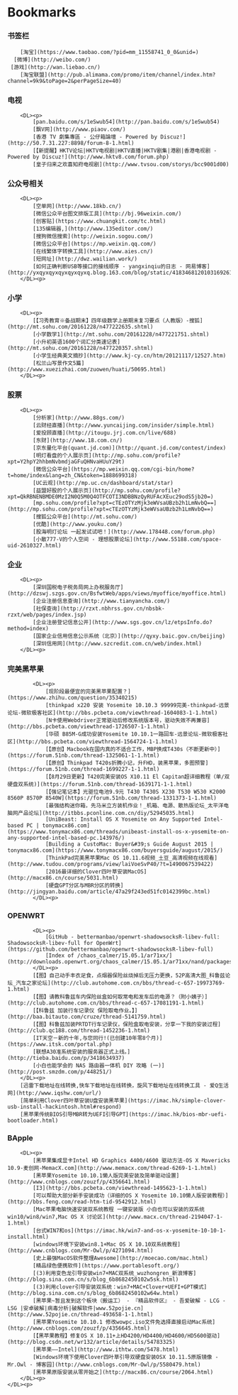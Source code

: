 <!DOCTYPE NETSCAPE-Bookmark-file-1>
<!-- This is an automatically generated file.
     It will be read and overwritten.
     DO NOT EDIT! -->
<META HTTP-EQUIV="Content-Type" CONTENT="text/html; charset=UTF-8">
<TITLE>Bookmarks</TITLE>

# Bookmarks

 

### 书签栏

  
        [淘宝](https://www.taobao.com/?pid=mm_11558741_0_0&unid=)
      [微博](http://weibo.com/)
     [游戏](http://wan.liebao.cn/)
        [淘宝联盟](http://pub.alimama.com/promo/item/channel/index.htm?channel=9k9&toPage=2&perPageSize=40)
        

### 电视

        <DL><p>
            [pan.baidu.com/s/1eSwub54](http://pan.baidu.com/s/1eSwub54)
            [飘V网](http://www.piaov.com/)
            [香港 TV 劇集專區 - 公仔箱論壇 - Powered by Discuz!](http://50.7.31.227:8898/forum-8-1.html)
            [【新提醒】HKTV论坛|HKTV电视剧|HKTV直播|HKTV剧集|港剧|香港电视剧 - Powered by Discuz!](http://www.hktv8.com/forum.php)
            [皇子归来之欢喜知府电视剧](http://www.tvsou.com/storys/bcc9001d00)
            
 
        

### 公众号相关

        <DL><p>
            [空单网](http://www.18kb.cn/)
            [微信公众平台图文排版工具](http://bj.96weixin.com/)
            [创客贴](https://www.chuangkit.com/tc.html)
            [135编辑器,](http://www.135editor.com/)
            [搜狗微信搜索](http://weixin.sogou.com/)
            [微信公众平台](https://mp.weixin.qq.com/)
            [在线繁体字转换工具](http://www.aies.cn/)
            [短网址](http://dwz.wailian.work/)
            [如何正确判断USB等接口的接线顺序 - yangxinqiu的日志 - 网易博客](http://yxqyxqyxqyxqyxqyxq.blog.163.com/blog/static/4183468120103169261824/)
        </DL><p>
        

### 小学

        <DL><p>
            [【习秀教育※备战期末】四年级数学上册期末复习要点（人教版）-搜狐](http://mt.sohu.com/20161228/n477222635.shtml)
            [小学数学1](http://mt.sohu.com/20161228/n477221751.shtml)
            [小升初英语1600个词汇分类速记表](http://mt.sohu.com/20161228/n477220357.shtml)
            [小学生经典美文摘抄](http://www.kj-cy.cn/htm/20121117/12527.htm)
            [松兰山写景作文5篇](http://www.xuezizhai.com/zuowen/huati/50695.html)
        </DL><p>
        

### 股票

        <DL><p>
            [分析家](http://www.88gs.com/)
            [云财经直播](http://www.yuncaijing.com/insider/simple.html)
            [爱投顾直播](http://itougu.jrj.com.cn/live/688)
            [东财](http://www.18.com.cn/)
            [京东量化平台(quant.jd.com)](http://quant.jd.com/contest/index)
            [明灯看盘的个人展示页](http://mp.sohu.com/profile?xpt=Y2hpY2hhbmNvbmdjaGFuQHNvaHUuY29t)
            [微信公众平台](https://mp.weixin.qq.com/cgi-bin/home?t=home/index&lang=zh_CN&token=1888699318)
            [UC云观](http://mp.uc.cn/dashboard/stat/star)
            [益盟好股的个人展示页](http://mp.sohu.com/profile?xpt=QkRBNENBMDE0MzI2N0Q5M0Q4OTFCOTI3NDBBNzQyRUFAcXEuc29odS5jb20=)
            [mp.sohu.com/profile?xpt=cTEzOTYzMjk3eWVsaUBzb2h1LmNvbQ==](http://mp.sohu.com/profile?xpt=cTEzOTYzMjk3eWVsaUBzb2h1LmNvbQ==)
            [搜狐公众平台](http://mt.sohu.com/)
            [优酷](http://www.youku.com/)
            [股海明灯论坛 一起发试试吧！](http://www.178448.com/forum.php)
            [小散777-V的个人空间 - 理想股票论坛](http://www.55188.com/space-uid-2610327.html)
            
 
        

### 企业

        <DL><p>
            [深圳国税电子税务局网上办税服务厅](http://dzswj.szgs.gov.cn/BsfwtWeb/apps/views/myoffice/myoffice.html)
            [企业注册信息查询](http://www.tianyancha.com/)
            [社保查询](http://rzxt.nbhrss.gov.cn/nbsbk-rzxt/web/pages/index.jsp)
            [企业注册登记信息公开](http://www.sgs.gov.cn/lz/etpsInfo.do?method=index)
            [国家企业信用信息公示系统（北京）](http://qyxy.baic.gov.cn/beijing)
            [深圳信用网](http://www.szcredit.com.cn/web/index.html)
        </DL><p>
        

 
            

### 完美黑苹果

            <DL><p>
                [现阶段最便宜的完美黑苹果配置？](https://www.zhihu.com/question/35340215)
                [thinkpad x220 安装 Yosemite 10.10.3 99999完美-thinkpad-远景论坛-微软极客社区](http://bbs.pcbeta.com/viewthread-1604083-1-1.html)
                [N卡使用Webdriver正常驱动后修改系统版本号，驱动失效不再兼容](http://bbs.pcbeta.com/viewthread-1726507-1-1.html)
                [华硕 B85M-G成功安装Yosemite 10.10.1一路回车-远景论坛-微软极客社区](http://bbs.pcbeta.com/viewthread-1564724-1-1.html)
                [【原创】Macbook在国内真的不适合工作，MBP换成T430s（不断更新中）](https://forum.51nb.com/thread-1325061-1-1.html)
                [【原创】Thinkpad T420s折腾小记，升FHD，装黑苹果，多图预警](https://forum.51nb.com/thread-1699227-1-1.html)
                [【8月29日更新】T420完美安装OS X10.11 El Capitan超详细教程（单/双硬盘双系统)](https://forum.51nb.com/thread-1639171-1-1.html)
                [【强记笔记本】光驱位电池9.9元 T430 T430S X230 T530 W530 K2000 8560P 8570P 8540W](https://forum.51nb.com/thread-1331373-1-1.html)
                [最强结构迷你箱，先马米立方装机作业！_机箱、电源、散热版论坛_太平洋电脑网产品论坛](http://itbbs.pconline.com.cn/diy/52945035.html)
                [UniBeast: Install OS X Yosemite on Any Supported Intel-based PC | tonymacx86.com](https://www.tonymacx86.com/threads/unibeast-install-os-x-yosemite-on-any-supported-intel-based-pc.143976/)
                [Building a CustoMac: Buyer&#39;s Guide August 2015 | tonymacx86.com](https://www.tonymacx86.com/buyersguide/august/2015/)
                [ThinkPad完美黑苹果Mac OS 10.11.6视频_土豆_高清视频在线观看](http://www.tudou.com/programs/view/laiVoeSvP40/?t=1490067539422)
                [2016最详细的Clover四叶草安装MacOS](http://macx86.cn/course/5031.html)
                [硬盘GPT分区与MBR分区的转换](http://jingyan.baidu.com/article/47a29f243ed51fc0142399bc.html)
            </DL><p>
            

### OPENWRT

            <DL><p>
                [GitHub - bettermanbao/openwrt-shadowsocksR-libev-full: ShadowsocksR-libev-full for OpenWrt](https://github.com/bettermanbao/openwrt-shadowsocksR-libev-full)
                [Index of /chaos_calmer/15.05.1/ar71xx/](http://downloads.openwrt.org/chaos_calmer/15.05.1/ar71xx/nand/packages/packages/)
            </DL><p>
            [【图】自己动手丰衣足食，点烟器保险丝烧掉后无压力更换，52P高清大图_科鲁兹论坛_汽车之家论坛](http://club.autohome.com.cn/bbs/thread-c-657-19973769-1.html)
            [【图】请教科鲁兹车内保险丝盒如何取常电和发车后的电源？（附小姨子）](http://club.autohome.com.cn/bbs/thread-c-657-17081191-1.html)
            [【科鲁兹 加装行车记录仪 保险取电作业。】](http://baa.bitauto.com/cruze/thread-5141759.html)
            [【图】科鲁兹加装PRTDT行车记录仪，保险盒取电安装，分享一下我的安装过程](http://club.qc188.com/thread-1452236-1.html)
            [IT天空－新的十年,与您同行!(已创建10年零8个月)](https://www.itsk.com/portal.php)
            [联想A30准系统安装的服务器正式上线。](http://tieba.baidu.com/p/3418634937)
            [小白也能学会的 NAS 路由器一体机 DIY 攻略 (一)](http://post.smzdm.com/p/448251/)
        </DL><p>
        [迅雷下载地址在线转换,快车下载地址在线转换，旋风下载地址在线转换工具 - 爱Q生活网](http://www.iqshw.com/url/)
        [简单利用Clover四叶草安装U盘安装黑苹果](https://imac.hk/simple-clover-usb-install-hackintosh.html#respond)
        [黑苹果传统BIOS引导MBR转为UEFI引导GPT](https://imac.hk/bios-mbr-uefi-bootloader.html)
        

### BApple

        <DL><p>
            [黑苹果集成显卡Intel HD Graphics 4400/4600 驱动方法-OS X Mavericks 10.9-麦创网-MemacX.com](http://www.memacx.com/thread-6269-1-1.html)
            [黑苹果Yosemite 10.10.1懒人版完美安装及简单驱动设置](http://www.cnblogs.com/zouzf/p/4356641.html)
            [I3](http://bbs.pcbeta.com/viewthread-1495623-1-1.html)
            [可以帮助大部分新手安装成功（详细的OS X Yosemite 10.10懒人版安装教程）](http://bbs.feng.com/read-htm-tid-9542912.html)
            [Mac苹果电脑快速安装双系统教程 一键安装版 小白也可以安装的双系统 win10/win8/win7,Mac OS X 讨论区](http://www.macx.cn/thread-2194047-1-1.html)
            [台式WIN7和os](https://imac.hk/win7-and-os-x-yosemite-10-10-1-install.html)
            [windows环境下安装win8.1+Mac OS X 10.10双系统教程](http://www.cnblogs.com/Mr-Owl/p/4271094.html)
            [史上最强MacOS软件整理Awesome](http://moecao.com/mac.html)
            [精品绿色便携软件](https://www.portablesoft.org/)
            [(3)利用变色龙引导安装win7+MAC双系统_wuzhongren_新浪博客](http://blog.sina.com.cn/s/blog_6b8682450102w5sk.html)
            [(3)利用clover引导安装双系统：win7+MAC+Clover+UEFI+GPT模式](http://blog.sina.com.cn/s/blog_6b8682450102w64w.html)
            [黑苹果~暂且发到这个板块（搬运工） - 『精品软件区』 - 吾爱破解 - LCG - LSG |安卓破解|病毒分析|破解软件|www.52pojie.cn](http://www.52pojie.cn/thread-493658-1-1.html)
            [黑苹果Yosemite 10.10.1 修改wowpc.iso文件免选择直接启动Mac系统](http://www.cnblogs.com/zouzf/p/4356645.html)
            [【黑苹果教程】修复OS X 10.11+上HD4200/HD4400/HD4600/HD5600驱动](http://blog.csdn.net/wr132/article/details/54783325)
            [黑苹果——Intel](http://www.ithtw.com/5478.html)
            [Windows环境下使用Clover四叶草引导双硬盘安装OSX 10.11.5原版镜像 - Mr.Owl - 博客园](http://www.cnblogs.com/Mr-Owl/p/5580479.html)
            [黑苹果原版安装从零开始之](http://macx86.cn/course/2064.html)
        </DL><p>
    </DL><p>
</DL><p>
